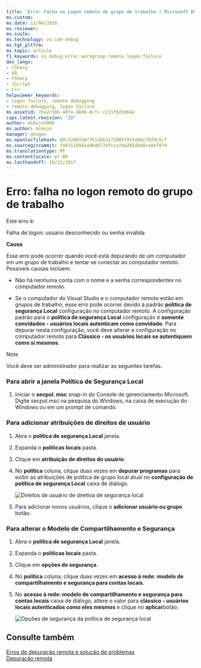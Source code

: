 ```yaml
---
title: 'Erro: Falha no Logon remoto de grupo de trabalho | Microsoft Docs'
ms.custom: 
ms.date: 11/04/2016
ms.reviewer: 
ms.suite: 
ms.technology: vs-ide-debug
ms.tgt_pltfrm: 
ms.topic: article
f1_keywords: vs.debug.error.workgroup_remote_logon_failure
dev_langs:
- CSharp
- VB
- FSharp
- JScript
- C++
helpviewer_keywords:
- logon failure, remote debugging
- remote debugging, logon failure
ms.assetid: 7be2c5bb-40fe-48d6-8cfc-c231fbd3d64e
caps.latest.revision: "19"
author: mikejo5000
ms.author: mikejo
manager: ghogen
ms.openlocfilehash: b0c52907e8735136b317200bf915ddbc76f9c5cf
ms.sourcegitcommit: f40311056ea0b4677efcca74a285dbb0ce0e7974
ms.translationtype: MT
ms.contentlocale: pt-BR
ms.lasthandoff: 10/31/2017
---
```

# <a name="error-workgroup-remote-logon-failure"></a>Erro: falha no logon remoto do grupo de trabalho
Este erro é:  
  
 Falha de logon: usuário desconhecido ou senha inválida  
  
 **Causa**  
  
 Esse erro pode ocorrer quando você está depurando de um computador em um grupo de trabalho e tentar se conectar ao computador remoto. Possíveis causas incluem:  
  
-   Não há nenhuma conta com o nome e a senha correspondentes no computador remoto.  
  
-   Se o computador do Visual Studio e o computador remoto estão em grupos de trabalho, esse erro pode ocorrer devido à padrão **política de segurança Local** configuração no computador remoto. A configuração padrão para o **política de segurança Local** configuração é **somente convidados - usuários locais autenticam como convidado**. Para depurar nesta configuração, você deve alterar a configuração no computador remoto para **Clássico - os usuários locais se autentiquem como si mesmos**.  
  
> [!NOTE]
>  Você deve ser administrador para realizar as seguintes tarefas.  
  
### <a name="to-open-the-local-security-policy-window"></a>Para abrir a janela Política de Segurança Local  
  
1.  Iniciar o **secpol. msc** snap-in do Console de gerenciamento Microsoft. Digite secpol.msc na pesquisa do Windows, na caixa de execução do Windows ou em um prompt de comando.  
  
### <a name="to-add-user-rights-assignments"></a>Para adicionar atribuições de direitos de usuário  
  
1.  Abra o **política de segurança Local** janela.  
  
2.  Expanda o **políticas locais** pasta.  
  
3.  Clique em **atribuição de direitos do usuário**.  
  
4.  No **política** coluna, clique duas vezes em **depurar programas** para exibir as atribuições de política de grupo local atual no **configuração de política de segurança Local** caixa de diálogo.  
  
     ![Direitos de usuário de diretiva de segurança local](../debugger/media/dbg_err_localsecuritypolicy_userrightsdebugprograms.png "DBG_ERR_LocalSecurityPolicy_UserRightsDebugPrograms")  
  
5.  Para adicionar novos usuários, clique o **adicionar usuário ou grupo** botão.  
  
### <a name="to-change-the-sharing-and-security-model"></a>Para alterar o Modelo de Compartilhamento e Segurança  
  
1.  Abra o **política de segurança Local** janela.  
  
2.  Expanda o **políticas locais** pasta.  
  
3.  Clique em **opções de segurança**.  
  
4.  No **política** coluna, clique duas vezes em **acesso à rede: modelo de compartilhamento e segurança para contas locais**.  
  
5.  No **acesso à rede: modelo de compartilhamento e segurança para contas locais** caixa de diálogo, altere o valor para **clássico - usuários locais autenticados como eles mesmos** e clique no **aplicar**botão.  
  
     ![Opções de segurança da política de segurança local](../debugger/media/dbg_err_localsecuritypolicy_securityoptions_networkaccess.png "DBG_ERR_LocalSecurityPolicy_SecurityOptions_NetworkAccess")  
  
## <a name="see-also"></a>Consulte também  
 [Erros de depuração remota e solução de problemas](../debugger/remote-debugging-errors-and-troubleshooting.md)   
 [Depuração remota](../debugger/remote-debugging.md)